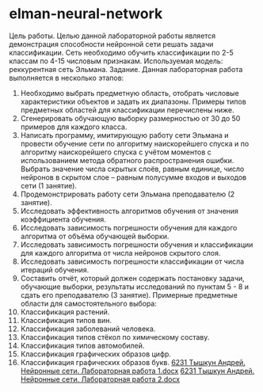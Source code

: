 # elman-neural-network

Цель работы. Целью данной лабораторной работы является демонстрация способности нейронной сети решать задачи классификации. Сеть необходимо обучить классификации по 2-5 классам по 4-15 числовым признакам.
Используемая модель: реккурентная сеть Эльмана.
Задание. Данная лабораторная работа выполняется в несколько этапов:
1.	Необходимо выбрать предметную область, отобрать числовые характеристики объектов и задать их диапазоны. Примеры типов предметных областей для классификации перечислены ниже.
2.	Сгенерировать обучающую выборку размерностью от 30 до 50 примеров для каждого класса.
3.	Написать программу, имитирующую работу сети Эльмана и провести обучение сети по алгоритму наискорейшего спуска и по алгоритму наискорейшего спуска с учётом моментов с использованием метода обратного распространения ошибки. Выбрать значение числа скрытых слоёв, равным единице, число нейронов в скрытом слое – равным полусумме входов и выходов сети (1 занятие).
4.	Продемонстрировать работу сети Эльмана преподавателю (2 занятие).
5.	Исследовать эффективность алгоритмов обучения от значения коэффициента обучения.
6.	Исследовать зависимость погрешности обучения для каждого алгоритма от объёма обучающей выборки.
7.	Исследовать зависимость погрешности обучения и классификации для каждого алгоритма от числа нейронов скрытого слоя.
8.	Исследовать зависимость погрешности классификации от числа итераций обучения.
9.	Составить отчёт, который должен содержать постановку задачи, обучающие выборки, результаты исследований по пунктам 5 - 8 и сдать его преподавателю (3 занятие).
Примерные предметные области для самостоятельного выбора:
  1.	Классификация растений.
  2.	Классификация типов вин.
  3.	Классификация заболеваний человека.
  4.	Классификация типов стёкол по химическому составу.
  5.	Классификация типов автомобилей.
  6.	Классификация графических образов цифр.
  7.	Классификация графических образов букв.
[6231 Тышкун Андрей. Нейронные сети. Лабораторная работа 1.docx](https://github.com/underfit163/elman-neural-network/files/10254607/6231.1.docx)
[6231 Тышкун Андрей. Нейронные сети. Лабораторная работа 2.docx](https://github.com/underfit163/elman-neural-network/files/10254608/6231.2.docx)
